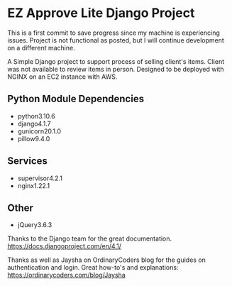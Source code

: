 # EZ Approve Lite Django Project

This is a first commit to save progress since my machine is experiencing issues. Project is not functional as posted, but I will continue development on a different machine.

A Simple Django project to support process of selling client's items. Client was not available to review items in person. Designed to be deployed with NGINX on an EC2 instance with AWS.

## Python Module Dependencies
- python3.10.6
- django4.1.7
- gunicorn20.1.0
- pillow9.4.0

## Services
- supervisor4.2.1
- nginx1.22.1

## Other
- jQuery3.6.3

Thanks to the Django team for the great documentation. https://docs.djangoproject.com/en/4.1/

Thanks as well as Jaysha on OrdinaryCoders blog for the guides on authentication and login. Great how-to's and explanations: https://ordinarycoders.com/blog/Jaysha